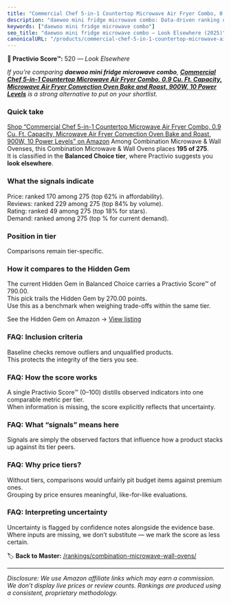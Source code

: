 ```yaml
---
title: "Commercial Chef 5-in-1 Countertop Microwave Air Fryer Combo, 0.9 Cu. Ft. Capacity, Microwave Air Fryer Convection Oven Bake and Roast, 900W, 10 Power Levels"
description: "daewoo mini fridge microwave combo: Data-driven ranking using the Practivio Score™. Positioned by quality, value, demand, findability, momentum."
keywords: ["daewoo mini fridge microwave combo"]
seo_title: "daewoo mini fridge microwave combo — Look Elsewhere (2025)"
canonicalURL: "/products/commercial-chef-5-in-1-countertop-microwave-air-fryer-combo-09-cu-ft-capacity-microwave-air-fryer-convection-oven-bake-and-roast-900w-10-power-levels-B0DBZ3V9W3/"
---
```


**🚫 Practivio Score™:** 520 — _Look Elsewhere_


*If you're comparing **daewoo mini fridge microwave combo**, **[Commercial Chef 5-in-1 Countertop Microwave Air Fryer Combo, 0.9 Cu. Ft. Capacity, Microwave Air Fryer Convection Oven Bake and Roast, 900W, 10 Power Levels](https://www.amazon.com/dp/B0DBZ3V9W3?tag=practivio-20)** is a strong alternative to put on your shortlist.*
### Quick take
[Shop “Commercial Chef 5-in-1 Countertop Microwave Air Fryer Combo, 0.9 Cu. Ft. Capacity, Microwave Air Fryer Convection Oven Bake and Roast, 900W, 10 Power Levels” on Amazon](https://www.amazon.com/dp/B0DBZ3V9W3?tag=practivio-20)
Among Combination Microwave & Wall Ovenses, this Combination Microwave & Wall Ovens places **195 of 275**.  
It is classified in the **Balanced Choice tier**, where Practivio suggests you **look elsewhere**.

### What the signals indicate
Price: ranked 170 among 275 (top 62% in affordability).  
Reviews: ranked 229 among 275 (top 84% by volume).  
Rating: ranked 49 among 275 (top 18% for stars).  
Demand: ranked  among 275 (top % for current demand).

### Position in tier
Comparisons remain tier-specific.

### How it compares to the Hidden Gem
The current Hidden Gem in Balanced Choice carries a Practivio Score™ of 790.00.  
This pick trails the Hidden Gem by 270.00 points.  
Use this as a benchmark when weighing trade-offs within the same tier.  

See the Hidden Gem on Amazon → [View listing](https://www.amazon.com/dp/B07JYNPTX3?tag=practivio-20)

### FAQ: Inclusion criteria
Baseline checks remove outliers and unqualified products.  
This protects the integrity of the tiers you see.

### FAQ: How the score works
A single Practivio Score™ (0–100) distills observed indicators into one comparable metric per tier.  
When information is missing, the score explicitly reflects that uncertainty.

### FAQ: What “signals” means here
Signals are simply the observed factors that influence how a product stacks up against its tier peers.

### FAQ: Why price tiers?
Without tiers, comparisons would unfairly pit budget items against premium ones.  
Grouping by price ensures meaningful, like-for-like evaluations.

### FAQ: Interpreting uncertainty
Uncertainty is flagged by confidence notes alongside the evidence base.  
Where inputs are missing, we don’t substitute — we mark the score as less certain.


🏷️ **Back to Master:** [/rankings/combination-microwave-wall-ovens/](/rankings/combination-microwave-wall-ovens/)

---
_Disclosure: We use Amazon affiliate links which may earn a commission. We don’t display live prices or review counts. Rankings are produced using a consistent, proprietary methodology._
